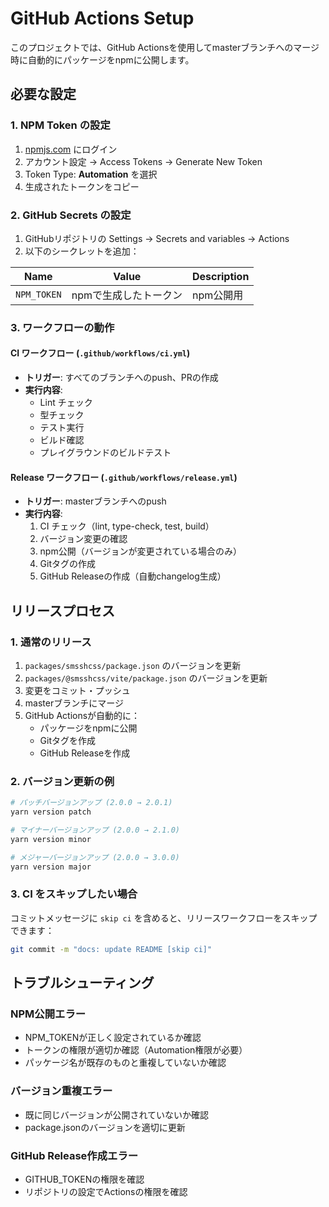 # GitHub Actions Setup

このプロジェクトでは、GitHub Actionsを使用してmasterブランチへのマージ時に自動的にパッケージをnpmに公開します。

## 必要な設定

### 1. NPM Token の設定

1. [npmjs.com](https://www.npmjs.com/) にログイン
2. アカウント設定 → Access Tokens → Generate New Token
3. Token Type: **Automation** を選択
4. 生成されたトークンをコピー

### 2. GitHub Secrets の設定

1. GitHubリポジトリの Settings → Secrets and variables → Actions
2. 以下のシークレットを追加：

| Name | Value | Description |
|------|-------|-------------|
| `NPM_TOKEN` | npmで生成したトークン | npm公開用 |

### 3. ワークフローの動作

#### CI ワークフロー (`.github/workflows/ci.yml`)
- **トリガー**: すべてのブランチへのpush、PRの作成
- **実行内容**: 
  - Lint チェック
  - 型チェック
  - テスト実行
  - ビルド確認
  - プレイグラウンドのビルドテスト

#### Release ワークフロー (`.github/workflows/release.yml`)
- **トリガー**: masterブランチへのpush
- **実行内容**:
  1. CI チェック（lint, type-check, test, build）
  2. バージョン変更の確認
  3. npm公開（バージョンが変更されている場合のみ）
  4. Gitタグの作成
  5. GitHub Releaseの作成（自動changelog生成）

## リリースプロセス

### 1. 通常のリリース

1. `packages/smsshcss/package.json` のバージョンを更新
2. `packages/@smsshcss/vite/package.json` のバージョンを更新
3. 変更をコミット・プッシュ
4. masterブランチにマージ
5. GitHub Actionsが自動的に：
   - パッケージをnpmに公開
   - Gitタグを作成
   - GitHub Releaseを作成

### 2. バージョン更新の例

```bash
# パッチバージョンアップ (2.0.0 → 2.0.1)
yarn version patch

# マイナーバージョンアップ (2.0.0 → 2.1.0)
yarn version minor

# メジャーバージョンアップ (2.0.0 → 3.0.0)
yarn version major
```

### 3. CI をスキップしたい場合

コミットメッセージに `skip ci` を含めると、リリースワークフローをスキップできます：

```bash
git commit -m "docs: update README [skip ci]"
```

## トラブルシューティング

### NPM公開エラー
- NPM_TOKENが正しく設定されているか確認
- トークンの権限が適切か確認（Automation権限が必要）
- パッケージ名が既存のものと重複していないか確認

### バージョン重複エラー
- 既に同じバージョンが公開されていないか確認
- package.jsonのバージョンを適切に更新

### GitHub Release作成エラー
- GITHUB_TOKENの権限を確認
- リポジトリの設定でActionsの権限を確認 